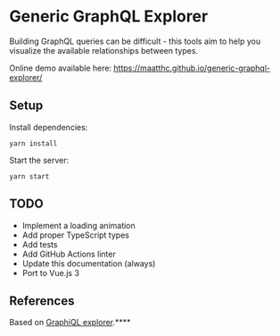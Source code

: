 # Generic GraphQL Explorer

Building GraphQL queries can be difficult -  this tools aim to help you visualize the available relationships between types.

Online demo available here: https://maatthc.github.io/generic-graphql-explorer/

## Setup

Install dependencies:

```
yarn install
```

Start the server:

```
yarn start
```

## TODO
 -  Implement a loading animation
 -  Add proper TypeScript types
 -  Add tests
 -  Add GitHub Actions linter
 -  Update this documentation (always)
 -  Port to Vue.js 3

## References

Based on [GraphiQL explorer](https://github.com/OneGraph/graphiql-explorer).****

